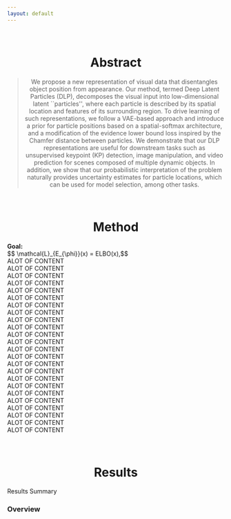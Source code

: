 ```yaml
---
layout: default
---
```

<style>
div.mw {
  max-width: 1000px;
  margin: auto;
}
</style>

<h1 align="center">
  <br>
Abstract
  <br>
</h1>
<div class="mw">
<blockquote style="text-align: center;">
        We propose a new representation of visual data that disentangles object position from appearance. Our method, termed Deep Latent Particles (DLP), decomposes the visual input into low-dimensional latent ``particles'', where each particle is described by its spatial location and features of its surrounding region.
         To drive learning of such representations, we follow a VAE-based approach and introduce a prior for particle positions based on a spatial-softmax architecture, and a modification of the evidence lower bound loss inspired by the Chamfer distance between particles. 
         We demonstrate that our DLP representations are useful for downstream tasks such as unsupervised keypoint (KP) detection, image manipulation, and video prediction for scenes composed of multiple dynamic objects. In addition, we show that our probabilistic interpretation of the problem naturally provides uncertainty estimates for particle locations, which can be used for model selection, among other tasks.
</blockquote>
</div>

<h1 align="center">
  <br>
Method
  <br>
</h1>

<div class="mw">
<b>Goal:</b>

<br>
$$ \mathcal{L}_{E_{\phi}}(x) = ELBO(x),$$
<br>
ALOT OF CONTENT<br>
ALOT OF CONTENT<br>
ALOT OF CONTENT<br>
ALOT OF CONTENT<br>
ALOT OF CONTENT<br>
ALOT OF CONTENT<br>
ALOT OF CONTENT<br>
ALOT OF CONTENT<br>
ALOT OF CONTENT<br>
ALOT OF CONTENT<br>
ALOT OF CONTENT<br>
ALOT OF CONTENT<br>
ALOT OF CONTENT<br>
ALOT OF CONTENT<br>
ALOT OF CONTENT<br>
ALOT OF CONTENT<br>
ALOT OF CONTENT<br>
ALOT OF CONTENT<br>
ALOT OF CONTENT<br>
ALOT OF CONTENT<br>
ALOT OF CONTENT<br>
ALOT OF CONTENT<br>
ALOT OF CONTENT<br>
ALOT OF CONTENT
</div>

<h1 align="center">
  <br>
Results
  <br>
</h1>

<div class="mw">
Results Summary
</div>


### Overview
